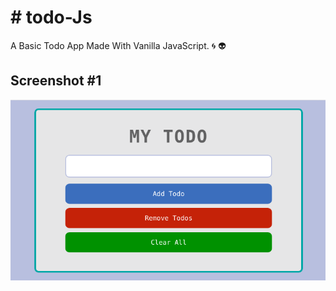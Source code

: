 # # todo-Js
A Basic Todo App Made With Vanilla JavaScript. :cyclone: :alien:

## Screenshot #1
<img src="images/todo.png" width="1000"> 
